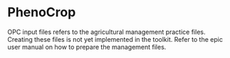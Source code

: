 
# PhenoCrop

OPC input files refers to the agricultural management practice files. Creating these files is not yet implemented in the toolkit. Refer to the epic user manual on how to prepare the management files.


